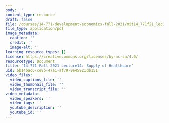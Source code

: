 ```yaml
---
body: ''
content_type: resource
draft: false
file: /courses/14-771-development-economics-fall-2021/mit14_771f21_lec14_healthcare.pdf
file_type: application/pdf
image_metadata:
  caption: ''
  credit: ''
  image-alt: ''
learning_resource_types: []
license: https://creativecommons.org/licenses/by-nc-sa/4.0/
resourcetype: Document
title: '14.771 Fall 2021 Lecture14: Supply of Healthcare'
uid: bb14bac6-ce8b-47a1-af79-9e45923db151
video_files:
  video_captions_file: ''
  video_thumbnail_file: ''
  video_transcript_file: ''
video_metadata:
  video_speakers: ''
  video_tags: ''
  youtube_description: ''
  youtube_id: ''
---
```

